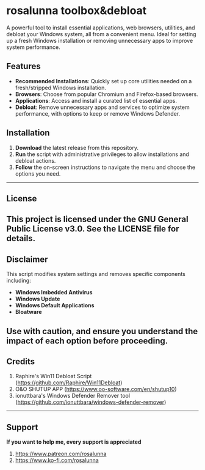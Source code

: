 # rosalunna toolbox&debloat
A powerful tool to install essential applications, web browsers, utilities, and debloat your Windows system, all from a convenient menu. 
Ideal for setting up a fresh Windows installation or removing unnecessary apps to improve system performance.

## Features
- **Recommended Installations**: Quickly set up core utilities needed on a fresh/stripped Windows installation.
- **Browsers**: Choose from popular Chromium and Firefox-based browsers.
- **Applications**: Access and install a curated list of essential apps.
- **Debloat**: Remove unnecessary apps and services to optimize system performance, with options to keep or remove Windows Defender.

## Installation
1. **Download** the latest release from this repository.
2. **Run** the script with administrative privileges to allow installations and debloat actions.
3. **Follow** the on-screen instructions to navigate the menu and choose the options you need.
---
## License
This project is licensed under the **GNU General Public License v3.0**. See the LICENSE file for details.
---
## Disclaimer
This script modifies system settings and removes specific components including:
- **Windows Imbedded Antivirus**
- **Windows Update**
- **Windows Default Applications**
- **Bloatware**

Use with caution, and ensure you understand the impact of each option before proceeding.
---
## Credits
1. Raphire's Win11 Debloat Script (https://github.com/Raphire/Win11Debloat)
2. O&O SHUTUP APP (https://www.oo-software.com/en/shutup10)
3. ionuttbara's Windows Defender Remover tool (https://github.com/ionuttbara/windows-defender-remover)
---
## Support
**If you want to help me, every support is appreciated**
1. https://www.patreon.com/rosalunna
2. https://www.ko-fi.com/rosalunna
